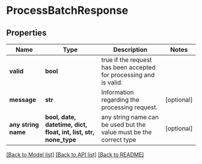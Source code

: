 # ProcessBatchResponse


## Properties
Name | Type | Description | Notes
------------ | ------------- | ------------- | -------------
**valid** | **bool** | true if the request has been accepted for processing and is valid. | 
**message** | **str** | Information regarding the processing request. | [optional] 
**any string name** | **bool, date, datetime, dict, float, int, list, str, none_type** | any string name can be used but the value must be the correct type | [optional]

[[Back to Model list]](../README.md#documentation-for-models) [[Back to API list]](../README.md#documentation-for-api-endpoints) [[Back to README]](../README.md)


